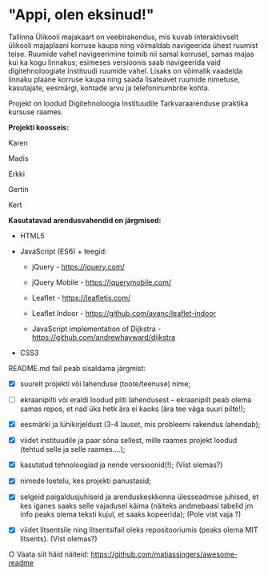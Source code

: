 # "Appi, olen eksinud!"

Tallinna Ülikooli majakaart on veebirakendus, mis kuvab interaktiivselt ülikooli majaplaani korruse kaupa ning võimaldab navigeerida ühest ruumist teise. Ruumide vahel navigeerimine toimib nii samal korrusel, samas majas kui ka kogu linnakus; esimeses versioonis saab navigeerida vaid digitehnoloogiate instituudi ruumide vahel. Lisaks on võimalik vaadelda linnaku plaane korruse kaupa ning saada lisateavet ruumide nimetuse, kasutajate, eesmärgi, kohtade arvu ja telefoninumbrite kohta.

Projekt on loodud Digitehnoloogia Instituudile Tarkvaraarenduse praktika kursuse raames.

**Projekti koosseis:**

Karen

Madis

Erkki

Gertin

Kert

**Kasutatavad arendusvahendid on järgmised:**

* HTML5

* JavaScript (ES6) + teegid:

  * jQuery - https://jquery.com/ 
  
  * jQuery Mobile - https://jquerymobile.com/
  
  * Leaflet - https://leafletjs.com/
  
  * Leaflet Indoor - https://github.com/avanc/leaflet-indoor
  
  * JavaScript implementation of Dijkstra - https://github.com/andrewhayward/dijkstra
  
* CSS3

README.md fail peab sisaldama järgmist:

- [x] suurelt projekti või lahenduse (toote/teenuse) nime;

- [ ] ekraanipilti või eraldi loodud pilti lahendusest – ekraanipilt peab olema samas repos, et nad üks hetk ära
ei kaoks (ära tee väga suuri pilte!);

- [x] eesmärki ja lühikirjeldust (3-4 lauset, mis probleemi rakendus lahendab);

- [x] viidet instituudile ja paar sõna sellest, mille raames projekt loodud (tehtud selle ja selle raames....);
 
- [x] kasutatud tehnoloogiad ja nende versioonid(!); (Vist olemas?)

- [x] nimede loetelu, kes projekti panustasid;

- [x] selgeid paigaldusjuhiseid ja arenduskeskkonna ülesseadmise juhised, et kes iganes saaks selle vajadusel
käima (näiteks andmebaasi tabelid jm info peaks olema teksti kujul, et saaks kopeerida); (Pole vist vaja ?)

- [x] viidet litsentsile ning litsentsifail oleks repositooriumis (peaks olema MIT litsents). (Vist olemas?)

○ Vaata siit häid näiteid: https://github.com/matiassingers/awesome-readme
